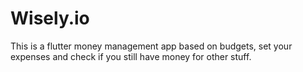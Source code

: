 # Wisely.io
 This is a flutter money management app based on budgets, set your expenses and check if you still have money for other stuff.
